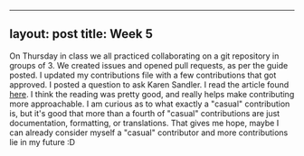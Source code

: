 
---
layout: post
title: Week 5
---

On Thursday in class we all practiced collaborating on a git repository in groups of 3. We created issues and opened pull requests, as per the guide posted. I updated my contributions file with a few contributions that got approved. I posted a question to ask Karen Sandler. I read the article found [here](https://opensource.guide/how-to-contribute/#finding-a-project-to-contribute-to). I think the reading was pretty good, and really helps make contributing more approachable. I am curious as to what exactly a "casual" contribution is, but it's good that more than a fourth of "casual" contributions are just documentation, formatting, or translations. That gives me hope, maybe I can already consider myself a "casual" contributor and more contributions lie in my future :D

